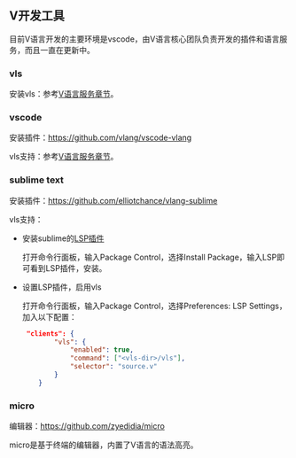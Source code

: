 ## V开发工具

目前V语言开发的主要环境是vscode，由V语言核心团队负责开发的插件和语言服务，而且一直在更新中。

### vls

安装vls：参考[V语言服务章节](vls.md)。

### vscode

安装插件：https://github.com/vlang/vscode-vlang

vls支持：参考[V语言服务章节](vls.md)。

### sublime text

安装插件：https://github.com/elliotchance/vlang-sublime

vls支持：

- 安装sublime的[LSP插件](https://packagecontrol.io/packages/LSP)

  打开命令行面板，输入Package Control，选择Install Package，输入LSP即可看到LSP插件，安装。

- 设置LSP插件，启用vls

  打开命令行面板，输入Package Control，选择Preferences: LSP Settings，加入以下配置：

  ```json
   "clients": {
          "vls": {
              "enabled": true,
              "command": ["<vls-dir>/vls"],
              "selector": "source.v"
          }
      }
  ```

### micro

编辑器：https://github.com/zyedidia/micro

micro是基于终端的编辑器，内置了V语言的语法高亮。



